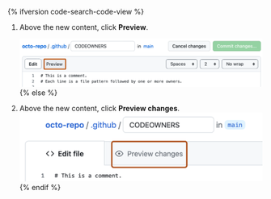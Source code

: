 {% ifversion code-search-code-view  %}
1. Above the new content, click **Preview**.

   ![Screenshot of a file in edit mode. Above the file's contents, a tab labeled "Preview" is outlined in dark orange.](/assets/images/help/repository/edit-readme-preview-changes.png)
{% else %}
1. Above the new content, click **Preview changes**.
   ![Screenshot of a file in edit mode. Above the file's contents, a tab labeled "Preview" is outlined in dark orange.](/assets/images/enterprise/repository/edit-readme-preview-changes.png)
{% endif %}
